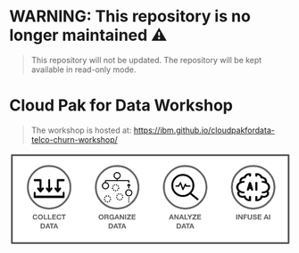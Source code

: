 # WARNING: This repository is no longer maintained :warning:                             
> This repository will not be updated. The repository will be kept available in read-only mode.

# Cloud Pak for Data Workshop

> The workshop is hosted at: <https://ibm.github.io/cloudpakfordata-telco-churn-workshop/>

!["cp4data"](workshop/images/generic/cp4data.png)
